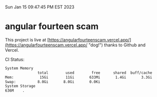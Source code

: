 Sun Jan 15 09:47:45 PM EST 2023

# angular fourteen scam


This project is live at [https://angularfourteenscam.vercel.app/](https://angularfourteenscam.vercel.app/ "dog!") thanks to Github and Vercel.

CI Status: 

```bash
System Memory
               total        used        free      shared  buff/cache   available
Mem:            15Gi        11Gi       633Mi       1.4Gi       3.3Gi       2.3Gi
Swap:          8.0Gi       8.0Gi       0.0Ki
System Storage
636M	.
